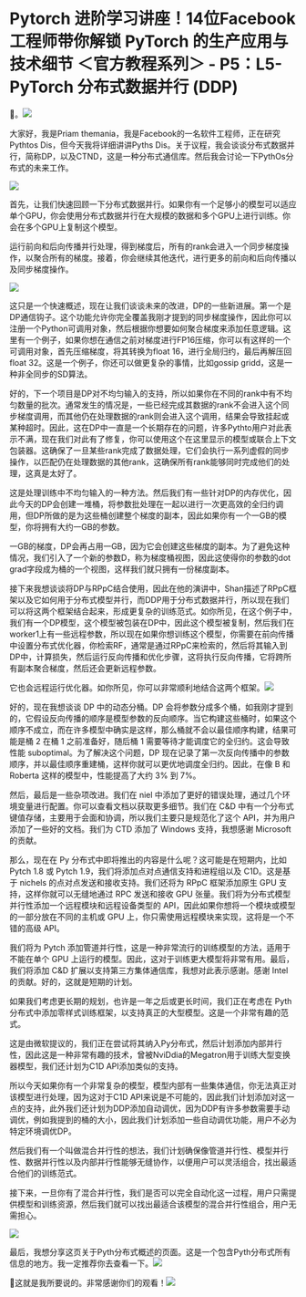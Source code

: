 # Pytorch 进阶学习讲座！14位Facebook工程师带你解锁 PyTorch 的生产应用与技术细节 ＜官方教程系列＞ - P5：L5- PyTorch 分布式数据并行 (DDP) 

🎼。![](img/8bb021252445710b64cf368008f50dc4_1.png)

大家好，我是Priam themania，我是Facebook的一名软件工程师，正在研究Pythtos Dis，但今天我将详细讲讲Pyths Dis。关于议程，我会谈谈分布式数据并行，简称DP，以及CTND，这是一种分布式通信库。然后我会讨论一下PythOs分布式的未来工作。

![](img/8bb021252445710b64cf368008f50dc4_3.png)

首先，让我们快速回顾一下分布式数据并行。如果你有一个足够小的模型可以适应单个GPU，你会使用分布式数据并行在大规模的数据和多个GPU上进行训练。你会在多个GPU上复制这个模型。

运行前向和后向传播并行处理，得到梯度后，所有的rank会进入一个同步梯度操作，以聚合所有的梯度。接着，你会继续其他迭代，进行更多的前向和后向传播以及同步梯度操作。

![](img/8bb021252445710b64cf368008f50dc4_5.png)

这只是一个快速概述，现在让我们谈谈未来的改进，DP的一些新进展。第一个是DP通信钩子。这个功能允许你完全覆盖我刚才提到的同步梯度操作，因此你可以注册一个Python可调用对象，然后根据你想要如何聚合梯度来添加任意逻辑。这里有一个例子，如果你想在通信之前对梯度进行FP16压缩，你可以有这样的一个可调用对象，首先压缩梯度，将其转换为float 16，进行全局归约，最后再解压回float 32。这是一个例子，你还可以做更复杂的事情，比如gossip gridd，这是一种非全同步的SD算法。

好的，下一个项目是DP对不均匀输入的支持，所以如果你在不同的rank中有不均匀数量的批次。通常发生的情况是，一些已经完成其数据的rank不会进入这个同步梯度调用，而其他仍在处理数据的rank则会进入这个调用，结果会导致挂起或某种超时。因此，这在DP中一直是一个长期存在的问题，许多Pythto用户对此表示不满，现在我们对此有了修复，你可以使用这个在这里显示的模型或联合上下文包装器。这确保了一旦某些rank完成了数据处理，它们会执行一系列虚假的同步操作，以匹配仍在处理数据的其他rank，这确保所有rank能够同时完成他们的处理，这真是太好了。

这是处理训练中不均匀输入的一种方法。然后我们有一些针对DP的内存优化，因此今天的DP会创建一堆桶，将参数批处理在一起以进行一次更高效的全归约调用，但DP所做的是为这些桶创建整个梯度的副本，因此如果你有一个一GB的模型，你将拥有大约一GB的参数。

一GB的梯度，DP会再占用一GB，因为它会创建这些梯度的副本。为了避免这种情况，我们引入了一个新的参数D，称为梯度桶视图，因此这使得你的参数的dot grad字段成为桶的一个视图，这样我们就只拥有一份梯度副本。

接下来我想谈谈将DP与RPpC结合使用，因此在他的演讲中，Shan描述了RPpC框架以及它如何用于分布式模型并行，而DDP用于分布式数据并行，所以现在我们可以将这两个框架结合起来，形成更复杂的训练范式。如你所见，在这个例子中，我们有一个DP模型，这个模型被包装在DP中，因此这个模型被复制，然后我们在worker1上有一些远程参数，所以现在如果你想训练这个模型，你需要在前向传播中设置分布式优化器，你检索RF，通常是通过RPpC来检索的，然后将其输入到DP中，计算损失，然后运行反向传播和优化步骤，这将执行反向传播，它将跨所有副本聚合梯度，然后还会更新远程参数。

它也会远程运行优化器。如你所见，你可以非常顺利地结合这两个框架。![](img/8bb021252445710b64cf368008f50dc4_7.png)

好的，现在我想谈谈 DP 中的动态分桶。DP 会将参数分成多个桶，如我刚才提到的，它假设反向传播的顺序是模型参数的反向顺序。当它构建这些桶时，如果这个顺序不成立，而在许多模型中确实是这样，那么桶就不会以最佳顺序构建，结果可能是桶 2 在桶 1 之前准备好，随后桶 1 需要等待才能调度它的全归约。这会导致性能 suboptimal。为了解决这个问题，DP 现在记录了第一次反向传播中的参数顺序，并以最佳顺序重建桶，这样你就可以更优地调度全归约。因此，在像 B 和 Roberta 这样的模型中，性能提高了大约 3% 到 7%。

然后，最后是一些杂项改进。我们在 niel 中添加了更好的错误处理，通过几个环境变量进行配置。你可以查看文档以获取更多细节。我们在 C&D 中有一个分布式键值存储，主要用于会面和协调，所以我们主要只是规范化了这个 API，并为用户添加了一些好的文档。我们为 CTD 添加了 Windows 支持，我想感谢 Microsoft 的贡献。

那么，现在在 Py 分布式中即将推出的内容是什么呢？这可能是在短期内，比如 Pytch 1.8 或 Pytch 1.9，我们将添加点对点通信支持和进程组以及 C1D。这是基于 nichels 的点对点发送和接收支持。我们还将为 RPpC 框架添加原生 GPU 支持，这样你就可以无缝地通过 RPC 发送和接收 GPU 张量。我们将为分布式模型并行性添加一个远程模块和远程设备类型的 API，因此如果你想将一个模块或模型的一部分放在不同的主机或 GPU 上，你只需使用远程模块来实现，这将是一个不错的高级 API。

我们将为 Pytch 添加管道并行性，这是一种非常流行的训练模型的方法，适用于不能在单个 GPU 上运行的模型。因此，这对于训练更大模型将非常有用。最后，我们将添加 C&D 扩展以支持第三方集体通信库，我想对此表示感谢。感谢 Intel 的贡献。好的，这就是短期的计划。

如果我们考虑更长期的规划，也许是一年之后或更长时间，我们正在考虑在 Pyth 分布式中添加零样式训练框架，以支持真正的大型模型。这是一个非常有趣的范式。

这是由微软提议的，我们正在尝试将其纳入Py分布式，然后计划添加内部并行性，因此这是一种非常有趣的技术，曾被NviDdia的Megatron用于训练大型变换器模型，我们还计划为C1D API添加类似的支持。

所以今天如果你有一个非常复杂的模型，模型内部有一些集体通信，你无法真正对该模型进行处理，因为这对于C1D API来说是不可能的，因此我们计划添加对这一点的支持，此外我们还计划为DDP添加自动调优，因为DDP有许多参数需要手动调优，例如我提到的桶的大小，因此我们计划添加一些自动调优功能，用户不必为特定环境调优DP。

然后我们有一个叫做混合并行性的想法，我们计划确保像管道并行性、模型并行性、数据并行性以及内部并行性能够无缝协作，以便用户可以灵活组合，找出最适合他们的训练范式。

接下来，一旦你有了混合并行性，我们是否可以完全自动化这一过程，用户只需提供模型和训练资源，然后我们就可以找出最适合该模型的混合并行性组合，用户无需担心。

![](img/8bb021252445710b64cf368008f50dc4_9.png)

最后，我想分享这页关于Pyth分布式概述的页面。这是一个包含Pyth分布式所有信息的地方。我一定推荐你去查看一下。![](img/8bb021252445710b64cf368008f50dc4_11.png)

🎼这就是我所要说的。非常感谢你们的观看！![](img/8bb021252445710b64cf368008f50dc4_13.png)
